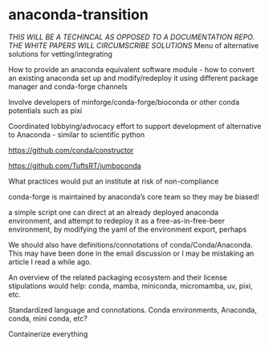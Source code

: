 # anaconda-transition
*THIS WILL BE A TECHINCAL AS OPPOSED TO A DOCUMENTATION REPO.  THE WHITE PAPERS WILL CIRCUMSCRIBE SOLUTIONS*
Menu of alternative  solutions for vetting/integrating

How to provide an anaconda equivalent software module - how to convert an existing anaconda set up and modify/redeploy it using different package manager and conda-forge channels

Involve developers of minforge/conda-forge/bioconda or other conda potentials such as pixi

Coordinated lobbying/advocacy effort to support development of alternative to Anaconda - similar to scientific python 

https://github.com/conda/constructor

https://github.com/TuftsRT/jumboconda 

What practices would put an institute at risk of non-compliance

conda-forge is maintained by anaconda’s core team so they may be biased!

a simple script one can direct at an already deployed anaconda environment, and attempt to redeploy it as a free-as-in-free-beer environment, by modifying the yaml of the environment export, perhaps

We should also have definitions/connotations of conda/Conda/Anaconda. This may have been done in the email discussion or I may be mistaking an article I read a while ago.

An overview of the related packaging ecosystem and their license stipulations would help: conda, mamba, miniconda, micromamba, uv, pixi, etc.

Standardized language and connotations. Conda environments, Anaconda, conda, mini conda, etc?

Containerize everything
